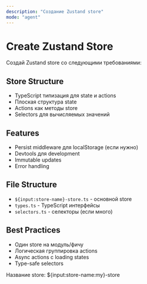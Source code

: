 ```yaml
---
description: "Создание Zustand store"
mode: "agent"
---
```


# Create Zustand Store

Создай Zustand store со следующими требованиями:

## Store Structure
- TypeScript типизация для state и actions
- Плоская структура state
- Actions как методы store
- Selectors для вычисляемых значений

## Features
- Persist middleware для localStorage (если нужно)
- Devtools для development
- Immutable updates
- Error handling

## File Structure
- `${input:store-name}-store.ts` - основной store
- `types.ts` - TypeScript интерфейсы
- `selectors.ts` - селекторы (если много)

## Best Practices
- Один store на модуль/фичу
- Логическая группировка actions
- Async actions с loading states
- Type-safe selectors

Название store: ${input:store-name:my}-store
